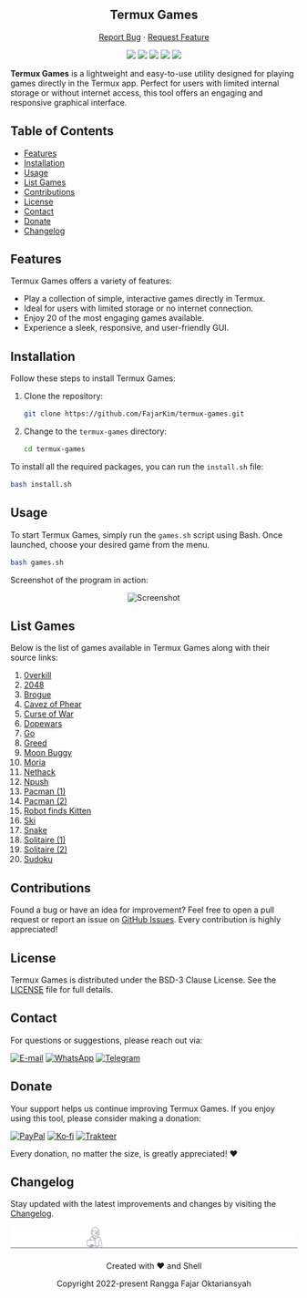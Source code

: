 <!-- en translation -->
<div align="center">
    <h2>Termux Games</h2>
    <p>
        <a href="https://github.com/FajarKim/termux-games/issues/new?assignees=&labels=bug&projects=&template=bug_report.yml">Report Bug</a> · 
        <a href="https://github.com/FajarKim/termux-games/issues/new?assignees=&labels=enhancement&projects=&template=feature_request.yml">Request Feature</a>
    </p>
    <p>
        <a href="https://www.gnu.org/software/bash/manual/bash.html"><img src="https://img.shields.io/badge/bash-%3E=3.0-blue"/></a>
        <a href="/LICENSE"><img src="https://img.shields.io/github/license/FajarKim/termux-games"/></a>
        <a href="https://github.com/FajarKim/termux-games/stargazers"><img src="https://img.shields.io/github/stars/FajarKim/termux-games?style=flat"/></a>
        <a href="https://github.com/FajarKim/termux-games/network/members"><img src="https://img.shields.io/github/forks/FajarKim/termux-games?style=flat"/></a>
        <a href="https://github.com/FajarKim/termux-games/issues"><img src="https://img.shields.io/github/issues/FajarKim/termux-games"/></a>
    </p>
</div>

**Termux Games** is a lightweight and easy-to-use utility designed for playing games directly in the Termux app. Perfect for users with limited internal storage or without internet access, this tool offers an engaging and responsive graphical interface.

## Table of Contents

- [Features](#features)
- [Installation](#installation)
- [Usage](#usage)
- [List Games](#list-games)
- [Contributions](#contributions)
- [License](#license)
- [Contact](#contact)
- [Donate](#donate)
- [Changelog](#changelog)

## Features

Termux Games offers a variety of features:

- Play a collection of simple, interactive games directly in Termux.
- Ideal for users with limited storage or no internet connection.
- Enjoy 20 of the most engaging games available.
- Experience a sleek, responsive, and user-friendly GUI.

## Installation

Follow these steps to install Termux Games:

1. Clone the repository:

   ```bash
   git clone https://github.com/FajarKim/termux-games.git
   ```
2. Change to the `termux-games` directory:

   ```bash
   cd termux-games
   ```

To install all the required packages, you can run the `install.sh` file:

```bash
bash install.sh
```

## Usage

To start Termux Games, simply run the `games.sh` script using Bash. Once launched, choose your desired game from the menu.

```bash
bash games.sh
```

Screenshot of the program in action:

<div align="center">
    <picture>
        <source srcset="https://raw.githubusercontent.com/FajarKim/games-termux/master/pictures/screenshot_dark.png" media="(prefers-color-scheme: dark)">
        <source srcset="https://raw.githubusercontent.com/FajarKim/games-termux/master/pictures/screenshot_light.png" media="(prefers-color-scheme: light)">
        <img src="https://raw.githubusercontent.com/FajarKim/games-termux/master/pictures/screenshot_light.png" alt="Screenshot">
    </picture>
</div>

## List Games

Below is the list of games available in Termux Games along with their source links:

1. [0verkill](https://github.com/hackndev/0verkill)
2. [2048](https://github.com/mevdschee/2048.c)
3. [Brogue](https://sites.google.com/site/broguegame/)
4. [Cavez of Phear](https://github.com/AMDmi3/cavezofphear)
5. [Curse of War](http://a-nikolaev.github.io/curseofwar/)
6. [Dopewars](https://dopewars.sourceforge.io)
7. [Go](https://www.gnu.org/software/gnugo/)
8. [Greed](http://www.catb.org/~esr/greed/)
9. [Moon Buggy](https://github.com/seehuhn/moon-buggy)
10. [Moria](https://umoria.org)
11. [Nethack](http://www.nethack.org/)
12. [Npush](http://npush.sourceforge.net/)
13. [Pacman (1)](https://sites.google.com/site/doctormike/pacman.html)
14. [Pacman (2)](https://sourceforge.net/projects/myman/)
15. [Robot finds Kitten](https://github.com/noncombatant/robotfindskitten)
16. [Ski](https://sourceforge.net/projects/gnuski)
17. [Snake](https://github.com/alexdantas/nSnake)
18. [Solitaire (1)](https://github.com/nielssp/csol)
19. [Solitaire (2)](https://github.com/mpereira/tty-solitaire)
20. [Sudoku](http://jubalh.github.io/nudoku/)

## Contributions

Found a bug or have an idea for improvement? Feel free to open a pull request or report an issue on [GitHub Issues](https://fajarkim.github.io/termux-games/issues). Every contribution is highly appreciated!

## License

Termux Games is distributed under the BSD-3 Clause License. See the [LICENSE](/LICENSE) file for full details.

## Contact

For questions or suggestions, please reach out via:

[![E-mail](https://img.shields.io/badge/E‑mail-gray?logo=gmail&logoColor=white)](mailto:fajarrkim@gmail.com)
[![WhatsApp](https://img.shields.io/badge/WhatsApp-gray?logo=whatsapp&logoColor=white)](https://wa.me/6285659850910)
[![Telegram](https://img.shields.io/badge/Telegram-gray?logo=telegram&logoColor=white)](https://t.me/FajarThea)

## Donate

Your support helps us continue improving Termux Games. If you enjoy using this tool, please consider making a donation:

[![PayPal](https://img.shields.io/badge/PayPal-donate-blue?logo=paypal&logoColor=white)](https://paypal.me/agusbirawan)
[![Ko‑fi](https://img.shields.io/badge/Ko‑fi-donate-cyan?logo=kofi&logoColor=white)](https://ko-fi.com/fajarkim)
[![Trakteer](https://custom-icon-badges.demolab.com/badge/Trakteer-donate-red?logo=trakteerid&logoColor=white)](https://trakteer.id/fajarkim)

Every donation, no matter the size, is greatly appreciated! ❤️

## Changelog

Stay updated with the latest improvements and changes by visiting the [Changelog](https://github.com/FajarKim/termux-games/releases).

<div align="center">
  <img src="https://raw.githubusercontent.com/FajarKim/FajarKim/master/images/line.svg?sanitize=true"/>
</div>

<p align="center">Created with ❤️ and Shell</p>
<p align="center">Copyright 2022-present Rangga Fajar Oktariansyah</p>
